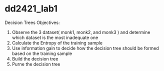 # dd2421_lab1
Decision Trees
Objectives:
1. Observe the 3 dataset( monk1, monk2, and monk3 ) and determine which dataset is the most inadequate one
2. Calculate the Entropy of the training sample
3. Use information gain to decide how the decision tree should be formed based on the training sample
4. Build the decision tree
5. Purne the decision tree
